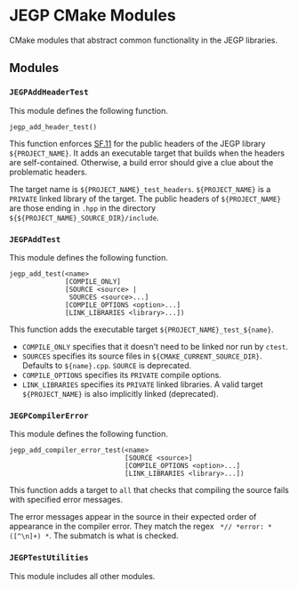 # JEGP CMake Modules

CMake modules that abstract common functionality in the JEGP libraries.

## Modules

### `JEGPAddHeaderTest`

This module defines the following function.

```
jegp_add_header_test()
```

This function enforces [SF.11]
for the public headers of the JEGP library `${PROJECT_NAME}`.
It adds an executable target that builds when the headers are self-contained.
Otherwise, a build error should give a clue about the problematic headers.

[SF.11]: http://isocpp.github.io/CppCoreGuidelines/CppCoreGuidelines#Rs-contained
"Header files should be self-contained"

The target name is `${PROJECT_NAME}_test_headers`.
`${PROJECT_NAME}` is a `PRIVATE` linked library of the target.
The public headers of `${PROJECT_NAME}` are those ending in `.hpp`
in the directory `${${PROJECT_NAME}_SOURCE_DIR}/include`.

### `JEGPAddTest`

This module defines the following function.

```
jegp_add_test(<name>
              [COMPILE_ONLY]
              [SOURCE <source> |
               SOURCES <source>...]
              [COMPILE_OPTIONS <option>...]
              [LINK_LIBRARIES <library>...])
```

This function adds the executable target `${PROJECT_NAME}_test_${name}`.
- `COMPILE_ONLY` specifies that it doesn't need to be linked nor run by `ctest`.
- `SOURCES` specifies its source files in `${CMAKE_CURRENT_SOURCE_DIR}`.
  Defaults to `${name}.cpp`.
  `SOURCE` is deprecated.
- `COMPILE_OPTIONS` specifies its `PRIVATE` compile options.
- `LINK_LIBRARIES` specifies its `PRIVATE` linked libraries.
  A valid target `${PROJECT_NAME}` is also implicitly linked (deprecated).

### `JEGPCompilerError`

This module defines the following function.

```
jegp_add_compiler_error_test(<name>
                             [SOURCE <source>]
                             [COMPILE_OPTIONS <option>...]
                             [LINK_LIBRARIES <library>...])
```

This function adds a target to `all` that checks that
compiling the source fails with specified error messages.

The error messages appear in the source
in their expected order of appearance in the compiler error.
They match the regex ` *// *error: *([^\n]+) *`.
The submatch is what is checked.

### `JEGPTestUtilities`

This module includes all other modules.

